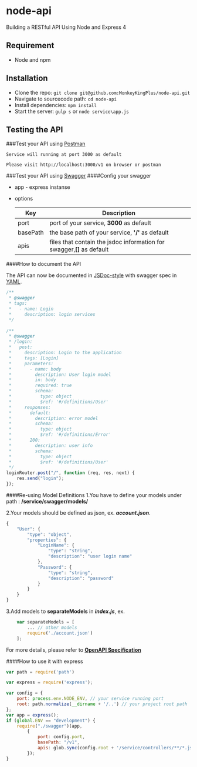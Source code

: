 # node-api
Building a RESTful API Using Node and Express 4

## Requirement
- Node and npm

## Installation

- Clone the repo: `git clone git@github.com:MonkeyKingPlus/node-api.git`
- Navigate to sourcecode path: `cd node-api`
- Install dependencies: `npm install`
- Start the server: `gulp s` or `node service\app.js`

## Testing the API

###Test your API using [Postman](https://chrome.google.com/webstore/detail/postman-rest-client-packa/fhbjgbiflinjbdggehcddcbncdddomop)

    Service will running at port 3000 as default
    
    Please visit http://localhost:3000/v1 on browser or postman
    
###Test your API using [Swagger](http://swagger.io/)
####Config your swagger
- app - express instanse
- options

    Key | Description
    --- | -----------
    port | port of your service, **3000** as default
    basePath | the base path of your service, **'/'** as default
    apis | files that contain the jsdoc information for swagger,**[]** as default

####How to document the API

The API can now be documented in [JSDoc-style](http://usejsdoc.org/about-getting-started.html) with swagger spec in [YAML](http://swagger.io/swagger-editor/).
```javascript
/**
 * @swagger
 * tags:
 *   - name: Login
 *     description: login services
 */
 
/**
 * @swagger
 * /login:
 *   post:
 *     description: Login to the application
 *     tags: [Login]
 *     parameters:
 *       - name: body
 *         description: User login model
 *         in: body
 *         required: true
 *         schema:
 *           type: object
 *           $ref: '#/definitions/User'
 *     responses:
 *       default:
 *         description: error model
 *         schema:
 *           type: object
 *           $ref: '#/definitions/Error'
 *       200:
 *         description: user info
 *         schema:
 *           type: object
 *           $ref: '#/definitions/User'
 */
loginRouter.post("/", function (req, res, next) {
    res.send("login");
});
```

####Re-using Model Definitions
1.You have to define your models under path : **/service/swagger/models/**

2.Your models should be defined as json, ex. ***account.json***.
```javascript
{
    "User": {
        "type": "object",
        "properties": {
            "LoginName": {
                "type": "string",
                "description": "user login name"
            },
            "Password": {
                "type": "string",
                "description": "password"
            }
        }
    }
}
```
3.Add models to **separateModels** in ***index.js***, ex.
```javascript
    var separateModels = [
        ... // other models
        require('./account.json')
    ];
```

For more details, please refer to [**OpenAPI Specification**](https://github.com/OAI/OpenAPI-Specification/blob/master/versions/2.0.md)

####How to use it with express
```javascript
var path = require('path')

var express = require('express');

var config = {
    port: process.env.NODE_ENV, // your service running port
    root: path.normalize(__dirname + '/..') // your project root path
};
var app = express();
if (global.ENV == "development") {
    require("./swagger")(app,
        {
            port: config.port,
            basePath: "/v1",
            apis: glob.sync(config.root + '/service/controllers/**/*.js')
        });
}
```

